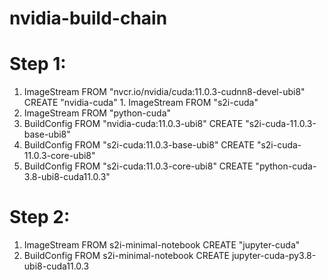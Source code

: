 # nvidia-build-chain

# Step 1:
1. ImageStream FROM "nvcr.io/nvidia/cuda:11.0.3-cudnn8-devel-ubi8" CREATE "nvidia-cuda"
1. ImageStream FROM "s2i-cuda"
1. ImageStream FROM "python-cuda"
1. BuildConfig FROM  "nvidia-cuda:11.0.3-ubi8" CREATE "s2i-cuda-11.0.3-base-ubi8"
1. BuildConfig FROM "s2i-cuda:11.0.3-base-ubi8" CREATE "s2i-cuda-11.0.3-core-ubi8" 
1. BuildConfig FROM "s2i-cuda:11.0.3-core-ubi8" CREATE "python-cuda-3.8-ubi8-cuda11.0.3"

# Step 2: 
1. ImageStream FROM s2i-minimal-notebook CREATE "jupyter-cuda"
1. BuildConfig FROM s2i-minimal-notebook CREATE jupyter-cuda-py3.8-ubi8-cuda11.0.3

